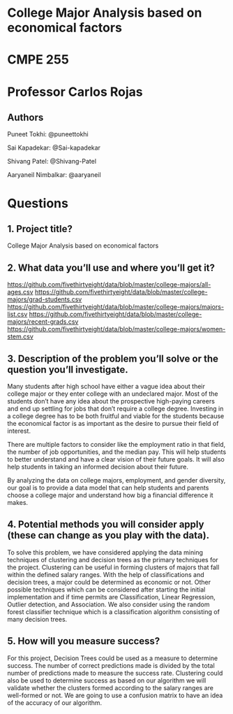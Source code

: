 # College Major Analysis based on economical factors
# CMPE 255  
# Professor Carlos Rojas

## Authors
Puneet Tokhi: @puneettokhi

Sai Kapadekar: @Sai-kapadekar

Shivang Patel: @Shivang-Patel

Aaryaneil Nimbalkar: @aaryaneil

# Questions
## 1. Project title?
College Major Analysis based on economical factors

## 2. What data you’ll use and where you’ll get it?
https://github.com/fivethirtyeight/data/blob/master/college-majors/all-ages.csv
https://github.com/fivethirtyeight/data/blob/master/college-majors/grad-students.csv
https://github.com/fivethirtyeight/data/blob/master/college-majors/majors-list.csv
https://github.com/fivethirtyeight/data/blob/master/college-majors/recent-grads.csv
https://github.com/fivethirtyeight/data/blob/master/college-majors/women-stem.csv

## 3. Description of the problem you’ll solve or the question you’ll investigate.
Many students after high school have either a vague idea about their college major or they enter college with an undeclared major. Most of the students don’t have any idea about the prospective high-paying careers and end up settling for jobs that don’t require a college degree. Investing in a college degree has to be both fruitful and viable for the students because the economical factor is as important as the desire to pursue their field of interest.

There are multiple factors to consider like the employment ratio in that field, the number of job opportunities, and the median pay. This will help students to better understand and have a clear vision of their future goals. It will also help students in taking an informed decision about their future.

By analyzing the data on college majors, employment, and gender diversity, our goal is to provide a data model that can help students and parents choose a college major and understand how big a financial difference it makes.  

## 4. Potential methods you will consider apply (these can change as you play with the data).
To solve this problem, we have considered applying the data mining techniques of clustering and decision trees as the primary techniques for the project. Clustering can be useful in forming clusters of majors that fall within the defined salary ranges. With the help of classifications and decision trees, a major could be determined as economic or not. Other possible techniques which can be considered after starting the initial implementation and if time permits are Classification, Linear Regression, Outlier detection, and Association. We also consider using the random forest classifier technique which is a classification algorithm consisting of many decision trees. 

## 5. How will you measure success?
For this project, Decision Trees could be used as a measure to determine success. The number of correct predictions made is divided by the total number of predictions made to measure the success rate. Clustering could also be used to determine success as based on our algorithm we will validate whether the clusters formed according to the salary ranges are well-formed or not. We are going to use a confusion matrix to have an idea of the accuracy of our algorithm.
